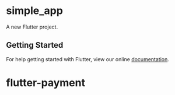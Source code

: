 # simple_app

A new Flutter project.

## Getting Started

For help getting started with Flutter, view our online
[documentation](https://flutter.io/).
# flutter-payment
